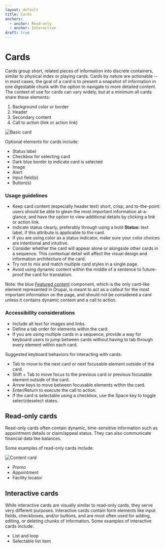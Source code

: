 ```yaml
---
layout: default
title: Cards
anchors:
  - anchor: Read-only
  - anchor: Interactive
draft: true
---
```


# Cards

Cards group short, related pieces of information into discrete containers, similar to physical index or playing cards. Cards by nature are actionable -- in most cases, the goal of a card is to present a snapshot of information in one digestable chunk with the option to navigate to more detailed content. The context of use for cards can vary widely, but at a minimum all cards share these elements:

1. Background color or border
2. Header
3. Secondary content
4. Call to action (link or action link)

![Basic card]({{site.baseurl}}/images/BasicCard2.png) 

Optional elements for cards include:

- Status label 
- Checkbox for selecting card
- Dark blue border to indicate card is selected
- Image
- Alert
- Input field(s)
- Button(s)

### Usage guidelines

- Keep card content (especially header text) short, crisp, and to-the-point: users should be able to glean the most important information at-a-glance, and have the option to view additional details by clicking a link or action link.
- Indicate status clearly, preferably through using a bold **Status:** text label, if this attribute is applicable to the card.
- If you are using color as a status indicator, make sure your color choices are intentional and intuitive.
- Consider whether the card will appear alone or alongside other cards in a sequence. This contextual detail will affect the visual design and information architecture of the card.
- Try not to mix and match multiple card styles in a single page.
- Avoid using dynamic content within the middle of a sentence to future-proof the card for translation.

Note: the blue [Featured content](https://design.va.gov/components/featured-content) component, which is the only card-like element represented in Drupal, is meant to act as a callout for the most important information on the page, and should not be considered a card unless it contains dynamic content and a call to action.

### Accessibility considerations

- Include alt text for images and links.
- Define a tab order for elements within the card.
- If you are using multiple cards in a sequence, provide a way for keyboard users to jump between cards without having to tab through every element within each card. 

Suggested keyboard behaviors for interacting with cards:

- Tab to move to the next card or next focusable element outside of the card.
- Shift + Tab to move focus to the previous card or previous focusable element outside of the card.
- Arrow keys to move between focusable elements within the card.
- Enter/Return to execute the call to action.
- If the card is selectable using a checkbox, use the Space key to toggle select/deselect states.

## Read-only cards
Read-only cards often contain dynamic, time-sensitive information such as appointment details or claim/appeal status. They can also communicate financial data like balances.

Some examples of read-only cards include:

![Content card]({{site.baseurl}}/images/ContentCardDebtRating.png)

- Promo
- Appointment
- Facility locator

## Interactive cards
While interactive cards are visually similar to read-only cards, they serve very different purposes. Interactive cards contain form elements like input fields, checkboxes, and/or buttons, and are most often used for adding, editing, or deleting chunks of information. Some examples of interactive cards include:

- List and loop
- Selectable list item
